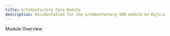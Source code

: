 ```yaml
---
title: x/tokenfactory Core Module
description: Documentation for the x/tokenfactory SDK module on Kujira.
---
```


Module Overview